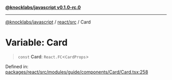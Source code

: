 [**@knocklabs/javascript v0.1.0-rc.0**](../../../README.md)

***

[@knocklabs/javascript](../../../modules.md) / [react/src](../README.md) / Card

# Variable: Card

> `const` **Card**: `React.FC`\<`CardProps`\>

Defined in: [packages/react/src/modules/guide/components/Card/Card.tsx:258](https://github.com/knocklabs/javascript/blob/main/packages/react/src/modules/guide/components/Card/Card.tsx#L258)
